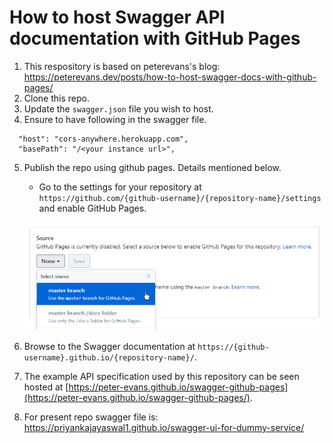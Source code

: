 # How to host Swagger API documentation with GitHub Pages

1. This respository is based on peterevans's blog: https://peterevans.dev/posts/how-to-host-swagger-docs-with-github-pages/
2. Clone this repo.
3. Update the `swagger.json` file you wish to host.
4. Ensure to have following in the swagger file. 

```
  "host": "cors-anywhere.herokuapp.com",
  "basePath": "/<your instance url>",
```
5. Publish the repo using github pages. Details mentioned below.
    - Go to the settings for your repository at `https://github.com/{github-username}/{repository-name}/settings` and enable GitHub Pages.

    ![Headers](/screenshots/swagger-github-pages.png?raw=true)
    
6. Browse to the Swagger documentation at `https://{github-username}.github.io/{repository-name}/`.

7. The example API specification used by this repository can be seen hosted at [https://peter-evans.github.io/swagger-github-pages](https://peter-evans.github.io/swagger-github-pages/).


8. For present repo swagger file is: https://priyankajayaswal1.github.io/swagger-ui-for-dummy-service/